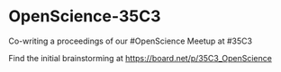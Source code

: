 # OpenScience-35C3
Co-writing a proceedings of our #OpenScience Meetup at #35C3


Find the initial brainstorming at https://board.net/p/35C3_OpenScience

